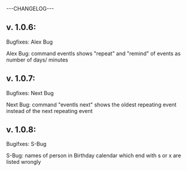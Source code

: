 ---CHANGELOG---

v. 1.0.6:
---------
Bugfixes: Alex Bug

Alex Bug: command eventls shows "repeat" and "remind" of events as number of days/ minutes


v. 1.0.7:
---------
Bugfixes: Next Bug

Next Bug: command "eventls next" shows the oldest repeating event instead of the next repeating event

v. 1.0.8:
---------
Bugifxes: S-Bug

S-Bug: names of person in Birthday calendar which end with s or x are listed wrongly

